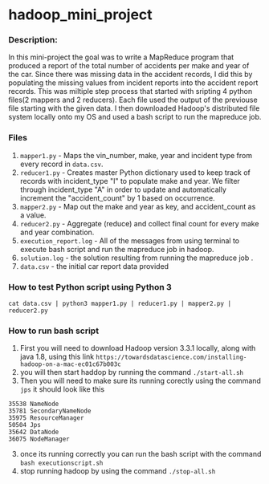 # hadoop_mini_project

### Description:
In this mini-project the goal was to write a MapReduce program that produced a report of the total number of accidents per make and year of the car. Since there was missing data in the accident records, I did this by populating the missing values from incident reports into the accident report records. This was miltiple step process that started with sripting 4 python files(2 mappers and 2 reducers). Each file used the output of the previouse file starting with the given data. I then downloaded Hadoop's distributed file system locally onto my OS and used a bash script to run the mapreduce job.  

### Files
1. ```mapper1.py``` - Maps the vin_number, make, year and incident type from every record in ```data.csv```.
2. ```reducer1.py``` - Creates master Python dictionary used to keep track of records with incident_type "I" to populate make and year. We filter through incident_type "A" in order to update and automatically increment the "accident_count" by 1 based on occurrence.
3. ```mapper2.py``` - Map out the make and year as key, and accident_count as a value.
4. ```reducer2.py``` - Aggregate (reduce) and collect final count for every make and year combination.
5. ```execution_report.log``` - All of the messages from using terminal to execute bash script and run the mapreduce job in hadoop.
6. ```solution.log``` - the solution resulting from running the mapreduce job .
7. ```data.csv``` - the initial car report data provided

### How to test Python script using Python 3
```
cat data.csv | python3 mapper1.py | reducer1.py | mapper2.py | reducer2.py
```

### How to run bash script
1. First you will need to download Hadoop version 3.3.1 locally, along with java 1.8, using this link ``` https://towardsdatascience.com/installing-hadoop-on-a-mac-ec01c67b003c  ```
2. you will then start haddop by running the command ``` ./start-all.sh   ```
3. Then you will need to make sure its running corectly using the command ``` jps ``` it should look like this
```
35538 NameNode
35781 SecondaryNameNode
35975 ResourceManager
50504 Jps
35642 DataNode
36075 NodeManager
```
3. once its running correctly you can run the bash script with the command ``` bash executionscript.sh   ```
4. stop running hadoop by using the command ``` ./stop-all.sh   ```

